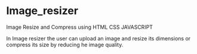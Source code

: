 # Image_resizer

Image Resize and Compress using HTML CSS JAVASCRIPT

In Image resizer the user can upload an image and resize its dimensions or compress its size by reducing he image quality.
